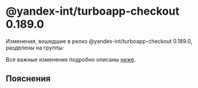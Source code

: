 # @yandex-int/turboapp-checkout 0.189.0

<!-- ЧЕЛОВЕЧЕСКОЕ ВСТУПЛЕНИЕ -->

Изменения, вошедшие в релиз @yandex-int/turboapp-checkout 0.189.0, разделены на группы:

Все важные изменения подробно описаны [ниже](#Пояснения).

## Пояснения

